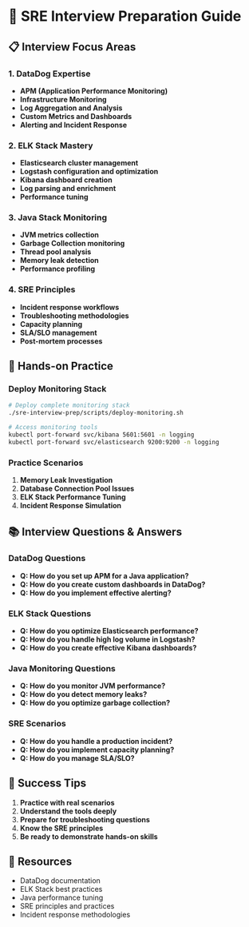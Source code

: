 # 🎯 **SRE Interview Preparation Guide**

## 📋 **Interview Focus Areas**

### **1. DataDog Expertise**
- **APM (Application Performance Monitoring)**
- **Infrastructure Monitoring**
- **Log Aggregation and Analysis**
- **Custom Metrics and Dashboards**
- **Alerting and Incident Response**

### **2. ELK Stack Mastery**
- **Elasticsearch cluster management**
- **Logstash configuration and optimization**
- **Kibana dashboard creation**
- **Log parsing and enrichment**
- **Performance tuning**

### **3. Java Stack Monitoring**
- **JVM metrics collection**
- **Garbage Collection monitoring**
- **Thread pool analysis**
- **Memory leak detection**
- **Performance profiling**

### **4. SRE Principles**
- **Incident response workflows**
- **Troubleshooting methodologies**
- **Capacity planning**
- **SLA/SLO management**
- **Post-mortem processes**

## 🚀 **Hands-on Practice**

### **Deploy Monitoring Stack**
```bash
# Deploy complete monitoring stack
./sre-interview-prep/scripts/deploy-monitoring.sh

# Access monitoring tools
kubectl port-forward svc/kibana 5601:5601 -n logging
kubectl port-forward svc/elasticsearch 9200:9200 -n logging
```

### **Practice Scenarios**
1. **Memory Leak Investigation**
2. **Database Connection Pool Issues**
3. **ELK Stack Performance Tuning**
4. **Incident Response Simulation**

## 📚 **Interview Questions & Answers**

### **DataDog Questions**
- **Q: How do you set up APM for a Java application?**
- **Q: How do you create custom dashboards in DataDog?**
- **Q: How do you implement effective alerting?**

### **ELK Stack Questions**
- **Q: How do you optimize Elasticsearch performance?**
- **Q: How do you handle high log volume in Logstash?**
- **Q: How do you create effective Kibana dashboards?**

### **Java Monitoring Questions**
- **Q: How do you monitor JVM performance?**
- **Q: How do you detect memory leaks?**
- **Q: How do you optimize garbage collection?**

### **SRE Scenarios**
- **Q: How do you handle a production incident?**
- **Q: How do you implement capacity planning?**
- **Q: How do you manage SLA/SLO?**

## 🎯 **Success Tips**

1. **Practice with real scenarios**
2. **Understand the tools deeply**
3. **Prepare for troubleshooting questions**
4. **Know the SRE principles**
5. **Be ready to demonstrate hands-on skills**

## 📖 **Resources**

- DataDog documentation
- ELK Stack best practices
- Java performance tuning
- SRE principles and practices
- Incident response methodologies
